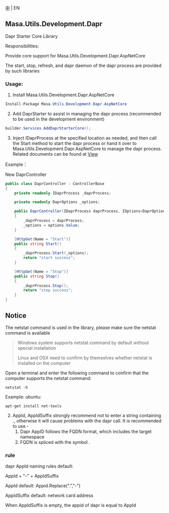 [中](README.zh-CN.md) | EN

## Masa.Utils.Development.Dapr

Dapr Starter Core Library

Responsibilities:

Provide core support for Masa.Utils.Development.Dapr.AspNetCore

The start, stop, refresh, and dapr daemon of the dapr process are provided by such libraries

### Usage:

1. Install Masa.Utils.Development.Dapr.AspNetCore
``` C#
Install-Package Masa.Utils.Development.Dapr.AspNetCore
```

2. Add DaprStarter to assist in managing the dapr process (recommended to be used in the development environment)

``` C#
builder.Services.AddDaprStarterCore();
```

3. Inject IDaprProcess at the specified location as needed, and then call the Start method to start the dapr process or hand it over to Masa.Utils.Development.Dapr.AspNetCore to manage the dapr process. Related documents can be found at [View](../Masa.Utils.Development.Dapr.AspNetCore/README.md)

Example：

New DaprController

``` C# DaprController.cs
public class DaprController : ControllerBase
{
    private readonly IDaprProcess _daprProcess;

    private readonly DaprOptions _options;

    public DaprController(IDaprProcess daprProcess, IOptions<DaprOptions> options)
    {
        _daprProcess = daprProcess;
        _options = options.Value;
    }

    [HttpGet(Name = "Start")]
    public string Start()
    {
        _daprProcess.Start(_options);
        return "start success";
    }

    [HttpGet(Name = "Stop")]
    public string Stop()
    {
        _daprProcess.Stop();
        return "stop success";
    }
}
```

## Notice

The netstat command is used in the library, please make sure the netstat command is available

> Windows system supports netstat command by default without special installation
>
> Linux and OSX need to confirm by themselves whether netstat is installed on the computer

Open a terminal and enter the following command to confirm that the computer supports the netstat command:

````
netstat -h
````

Example: ubuntu:

````
apt-get install net-tools
````

2. AppId, AppIdSuffix strongly recommend not to enter a string containing ., otherwise it will cause problems with the dapr call. It is recommended to use -
    1. Dapr AppID follows the FQDN format, which includes the target namespace
    2. FQDN is spliced with the symbol .

### rule

dapr AppId naming rules default:

AppId + "-" + AppIdSuffix

AppId default: Appid.Replace(".","-")

AppIdSuffix default: network card address

When AppIdSuffix is empty, the appid of dapr is equal to AppId
